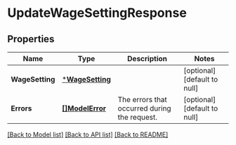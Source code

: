 # UpdateWageSettingResponse

## Properties

 Name            | Type                               | Description                                  | Notes                        
-----------------|------------------------------------|----------------------------------------------|------------------------------
 **WageSetting** | [***WageSetting**](WageSetting.md) |                                              | [optional] [default to null] 
 **Errors**      | [**[]ModelError**](Error.md)       | The errors that occurred during the request. | [optional] [default to null] 

[[Back to Model list]](../README.md#documentation-for-models) [[Back to API list]](../README.md#documentation-for-api-endpoints) [[Back to README]](../README.md)

